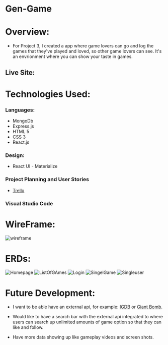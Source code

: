 # Gen-Game

# Overview:

- For Project 3, I created a app where game lovers can go and log the games that they've played and loved, so other game lovers can see. It's an envrionment where you can show your taste in games.

## Live Site: 

# Technologies Used:
### Languages:
- MongoDb
- Express.js
- HTML 5
- CSS 3
- React.js
### Design:
- React UI - Materialize
### Project Planning and User Stories 
- [Trello](https://trello.com/b/T3Zu4mZr/project-3)
### Visual Studio Code

# WireFrame:
![wireframe](./public/images/wireframe.jpg)

# ERDs:
![Homepage](./public/images/Homepage.jpg)
![ListOfGAmes](./public/images/ListOfGames.jpg)
![Login](./public/images/Login.jpg)
![SingelGame](./public/images/SingleGAme.jpg)
![Singleuser](./public/images/SingleUser.jpg)


# Future Development:
- I want to be able have an external api, for example: [IGDB](https://igdb.github.io/api/) or 
[Giant Bomb](https://www.giantbomb.com/api/).

- Would like to have a search bar with the external api integrated to where users can search up unlimited amounts of game option so that they can like and follow.

- Have more data showing up like gameplay videos and screen shots.